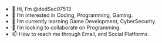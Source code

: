 - 👋 Hi, I’m @dedSec07513
- 👀 I’m interested in Coding, Programming, Gaming.
- 🌱 I’m currently learning Game Development, CyberSecurity.
- 💞️ I’m looking to collaborate on Programming.
- 📫 How to reach me through Email, and Social Platforms.

<!---
dedSec07513/dedSec07513 is a ✨ special ✨ repository because its `README.md` (this file) appears on your GitHub profile.
You can click the Preview link to take a look at your changes.
--->
